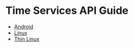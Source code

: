 # Time Services API Guide

* [Android][ts-android]
* [Linux][ts-linux]
* [Thin Linux][ts-thin-linux]

[ts-android]: /develop/api-guide/time/android
[ts-linux]: /develop/api-guide/time/linux
[ts-thin-linux]: /develop/api-guide/time/thin-linux

